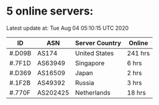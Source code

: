 # 5 online servers:

Latest update at: Tue Aug 04 05:10:15 UTC 2020

| ID | ASN | Server Country | Online |
| -- | --- | -------------- | ------ |
| #.D09B | AS174 | United States | 241 hrs |
| #.7F1D | AS63949 | Singapore | 6 hrs |
| #.D369 | AS16509 | Japan | 2 hrs |
| #.1F2B | AS49392 | Russia | 3 hrs |
| #.770F | AS202425 | Netherlands | 18 hrs |

